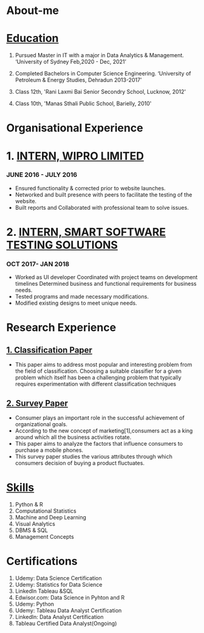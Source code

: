 # About-me

# [Education](https://github.com/shubhamsrivastava951/Machine-Learning-Projects)

1. Pursued Master in IT with a major in Data Analytics & Management. ‘University of Sydney Feb,2020 - Dec, 2021’

2. Completed Bachelors in Computer Science Engineering. ‘University of Petroleum & Energy Studies, Dehradun 2013-2017’

3. Class 12th, 'Rani Laxmi Bai Senior Secondry School, Lucknow, 2012'

4. Class 10th, 'Manas Sthali Public School, Barielly, 2010'

# Organisational Experience

# 1. [INTERN, WIPRO LIMITED](https://www.wipro.com/)
### JUNE 2016 - JULY 2016
* Ensured functionality & corrected prior to website launches. 
* Networked and built presence with peers to facilitate the testing of the website.
*  Built reports and Collaborated with professional team to solve issues.


# 2. [INTERN, SMART SOFTWARE TESTING SOLUTIONS](https://www.opkey.com/)
### OCT 2017- JAN 2018
* Worked as UI developer Coordinated with project teams on development timelines Determined business and functional requirements for business needs.
* Tested programs and made necessary modifications.
*  Modified existing designs to meet unique needs.


# Research Experience

## [1. Classification Paper](http://ijsrd.com/Article.php?manuscript=IJSRDV6I20166) 

* This paper aims to address most popular and interesting problem from the field of classification. Choosing a suitable classifier for a given problem which itself has been a challenging problem that typically requires experimentation with different classification techniques

## [2. Survey Paper](http://ijsrd.com/Article.php?manuscript=IJSRDV7I60163)

* Consumer plays an important role in the successful achievement of organizational goals.
* According to the new concept of marketing[1],consumers act as a king around which all the business activities rotate.
* This paper aims to analyze the factors that influence consumers to purchase a mobile phones.
* This survey paper studies the various attributes through which consumers decision of buying a product fluctuates.

# [Skills](https://github.com/shubhamsrivastava951/)

1. Python & R	
2.	Computational Statistics	
3.	Machine and Deep Learning	
4.	Visual Analytics	
5.	DBMS & SQL	
6.	Management Concepts

# Certifications
1. Udemy: Data Science Certification
2. Udemy: Statistics for Data Science
3. LinkedIn Tableau &SQL
4. Edwisor.com: Data Science in Pyhton and R
5. Udemy: Python
6. Udemy: Tableau Data Analyst Certification
7. LinkedIn: Data Analyst Certification
8. Tableau Certified Data Analyst(Ongoing)
